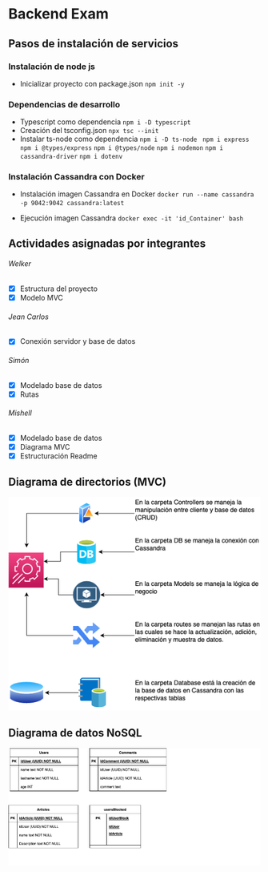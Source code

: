 # Backend Exam

## Pasos de instalación de servicios 

### Instalación de node js
- Inicializar proyecto con package.json
`
npm init -y  
`

### Dependencias de desarrollo 
- Typescript como dependencia
`
npm i -D typescript 
`
- Creación del tsconfig.json
`
npx tsc --init  
`
- Instalar ts-node como dependencia
`
npm i -D ts-node 
`
`
npm i express
`
`
npm i @types/express
`
`
npm i @types/node
`
`
npm i nodemon
`
`
npm i cassandra-driver
`
`
npm i dotenv
`

### Instalación Cassandra con Docker

- Instalación imagen Cassandra en Docker
`
docker run --name cassandra -p 9042:9042 cassandra:latest
`

- Ejecución imagen Cassandra 
  `
  docker exec -it 'id_Container' bash
  `

## Actividades asignadas por integrantes 
  ###### Welker
  - [x] Estructura del proyecto
  - [x] Modelo MVC
###### Jean Carlos
  - [x] Conexión servidor y base de datos
###### Simón
  - [x] Modelado base de datos
  - [x] Rutas
###### Mishell 
  - [x] Modelado base de datos
  - [x] Diagrama MVC
  - [x] Estructuración Readme

## Diagrama de directorios (MVC)

![casssandra](mvc.png)

## Diagrama de datos NoSQL

![casssandra](cassandra.png)



